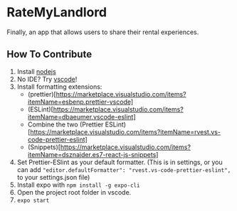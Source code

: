 # RateMyLandlord

Finally, an app that allows users to share their rental experiences.

## How To Contribute

1. Install [nodejs](https://nodejs.org)
2. No IDE? Try [vscode](https://https://code.visualstudio.com/Download)!
3. Install formatting extensions:
    - (prettier)[https://marketplace.visualstudio.com/items?itemName=esbenp.prettier-vscode]
    - (ESLint)[https://marketplace.visualstudio.com/items?itemName=dbaeumer.vscode-eslint]
    - Combine the two (Prettier ESLint)[https://marketplace.visualstudio.com/items?itemName=rvest.vs-code-prettier-eslint]
    - (Snippets)[https://marketplace.visualstudio.com/items?itemName=dsznajder.es7-react-js-snippets]
4. Set Prettier-ESlint as your default formatter. (This is in settings, or you can add ```"editor.defaultFormatter": "rvest.vs-code-prettier-eslint",``` to your settings.json file)
5. Install expo with ```npm install -g expo-cli```
6. Open the project root folder in vscode.
7. ```expo start```
